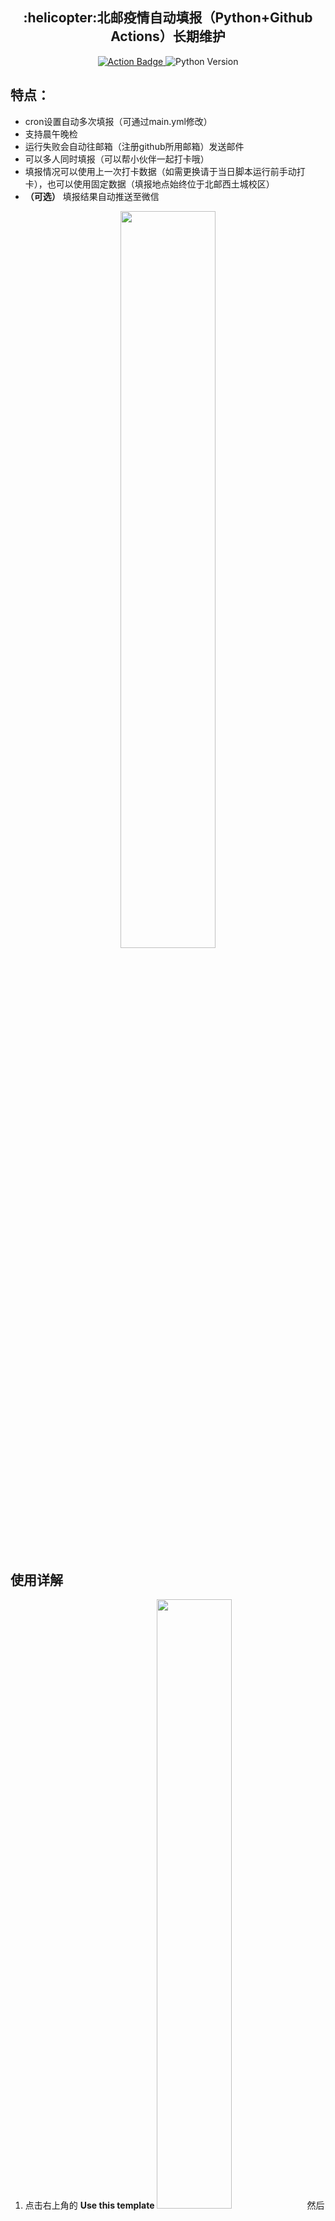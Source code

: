 <h2 align="center">:helicopter:北邮疫情自动填报（Python+Github Actions）长期维护</h2>
<p align="center">
    <a href="https://github.com/zzp-seeker/bupt-ncov-auto-report/actions/workflows/main.yml">
        <img src="https://github.com/zzp-seeker/bupt-ncov-auto-report/actions/workflows/main.yml/badge.svg?branch=master" alt="Action Badge">
    </a>
    <img src="https://img.shields.io/badge/python-%3d%203.7-blue" alt="Python Version">
</p>



## 特点：

- cron设置自动多次填报（可通过main.yml修改）
- 支持晨午晚检
- 运行失败会自动往邮箱（注册github所用邮箱）发送邮件
- 可以多人同时填报（可以帮小伙伴一起打卡哦）
- 填报情况可以使用上一次打卡数据（如需更换请于当日脚本运行前手动打卡），也可以使用固定数据（填报地点始终位于北邮西土城校区）
- **（可选）** 填报结果自动推送至微信
  ​

<div align="center">
<img src='img/0.png' width=55%/>
</div>




## 使用详解

1. 点击右上角的 **Use this template** <img src="img/2.png" width="50%">然后给仓库随便起一个名字，点击 **Create repository from template**
2. 点击 **Settings** ，进入 **Secrets** 页面，点击右上角的 **New repository secret**，流程如下图所示
<div align="center">
<img src="img/3.png" width="90%">
</div>

3. 一共有**两**个secret，第一个Name填**USERS**，Value按照如下格式填写：

```python
[
    (学号:str,密码:str,用户名:str,0 or 1),
    (学号:str,密码:str,用户名:str,0 or 1),
    (学号:str,密码:str,用户名:str,0 or 1),
    ... 如果还有则继续往后面加
]
```

相当于**列表**里面有很多**元组**，每个元组代表一个用户，可以有任意多个。每个元组有**四个元素**，前两个分别为**学号**和**密码**，字符串格式（可自行通过 [https://app.bupt.edu.cn/ncov/wap/default/index](https://app.bupt.edu.cn/ncov/wap/default/index) 登陆验证账号密码正确性，密码一般为身份证后8位），第三个为**用户名**（随便填，用于控制台与Server显示），第四个为是否用上一次打卡数据，**0或者1**，0代表使用上一次打卡数据（**某一次自己在脚本运行前打卡之后都采用这次打卡数据**），1代表使用固定数据（固定数据的地点始终位于北邮）。该USERS在代码中会以python的eval(USERS)执行，故USERS符合python语法即可。以下是一个样例：

<div align="center">
	<img src="img/4.png" width="55%">
</div>


4. 第二个secret的Name填写**WECOM**，如果不配置微信推送，那么Value里填写 **("0","0","0")** 即可，如果想配置的话看下一点
5. **（可选）** Value填写 **("企业ID", "应用ID agentid", "应用 secret")** ，Value按照如下格式填写（注意都写成字符串形式，加引号！！！）：
```python
("ww52940bxxxxxxxxxx", "1000001", "xxxxxxfOpyabbbbHo-xxxxxxxxxx6BfAgcbaaaaaaaa")
```
具体配置说明在这里查看 [https://github.com/easychen/wecomchan](Wecom酱——企业微信应用消息配置说明)），在此之前需要微信注册企业号，并自定义创建一个应用，对照上述链接内的前四步说明照做即可（第五步不用管，只做前四步获取你的企业ID、应用ID、应用secret）。

最后Actions secrets效果：

<div align="center">
<img src="img/5.png" width="100%">
</div>

6. 点击上方**Actions**按钮：

<img src="img/6.png" width="100%">

点击左侧的**BUPT ncov auto-report Python**,再点击右侧的**Run workflow**,如下图所示：

<div align="center">
<img src="img/7.png" width="100%">
</div>

点击这个workflow（没看到的话请刷新一下），然后再次点进去jobs查看执行情况

<div align="center">
<img src="img/8.png" >
</div>

7. 如果准确按照上述步骤执行，你应该会看到类似的如下输出：

<div align="center">
<img src="img/9.png" width="95%">
</div>


**恭喜你，你还有你的小伙伴不用为被催打卡而烦恼了~**


## 参数更改：
### 更改每日打卡时间
在 .github/workflows/main.yml 中来设置每天运行的时间：
```python
on:
  schedule:
    - cron: "*/30 */4 * * *"
```
cron里的"*/30 */4 * * *"代表 At every 30th minute past every 4th hour ，注意github服务器时间是UTC，北京时间是UTC +8 ，所以如果要自己改时间打卡，请注意打卡时间写提前8小时（例如北京时间12点，写成4点）
[https://crontab.guru/#/30_*/4_*_*_*](https://crontab.guru/#/30_*/4_*_*_*) 用这个网站来选取你想要的时间
### 更改每日填报的固定数据
在 [https://app.bupt.edu.cn/ncov/wap/default/index](https://app.bupt.edu.cn/ncov/wap/default/index) 进行填报，全部填完后最后不要提交，f12打开控制台，在Console页面下输入代码vm.info回车得到填报数据，替换掉 constant.py 里的INFO变量
### 更改晨午晚填报的固定数据
直接打开 [https://app.bupt.edu.cn/xisuncov/wap/open-report/index](https://app.bupt.edu.cn/xisuncov/wap/open-report/index) ，根据显示数据修改 constant.py 里的INFO_E变量


## Credit
项目修改自 [zzp-seeker/bupt-ncov-report-action](https://github.com/zzp-seeker/bupt-ncov-auto-report), 十分感谢！

## License
MIT © [RunpuWei](https://github.com/RunpuWei)

### 好用的话别忘了:star:哦 :wink:


